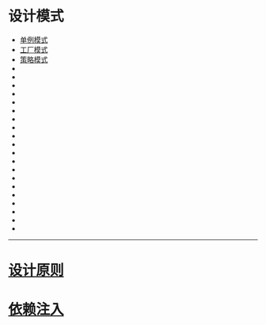 # 设计模式
+ [单例模式](https://github.com/Tanglong9344/JavaBasic/blob/master/src/design_mode/SingleInstance.java)
+ [工厂模式](https://github.com/Tanglong9344/JavaBasic/blob/master/src/design_mode/FactoryMode.java)
+ [策略模式](https://github.com/Tanglong9344/JavaBasic/blob/master/src/design_mode/StrategyMode.java)
+ []()
+ []()
+ []()
+ []()
+ []()
+ []()
+ []()
+ []()
+ []()
+ []()
+ []()
+ []()
+ []()
+ []()
+ []()
+ []()
+ []()
+ []()
+ []()
+ []()
---
# [设计原则](https://github.com/Tanglong9344/JavaBasic/blob/master/src/design_mode/principles.md)
# [依赖注入](https://github.com/Tanglong9344/JavaBasic/blob/master/src/design_mode/dependencyInjection.md)
